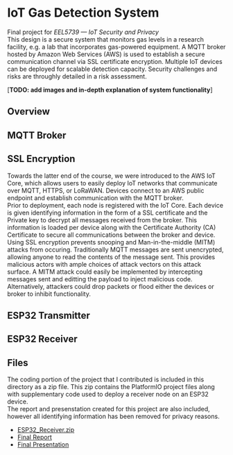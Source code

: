 # IoT Gas Detection System
Final project for *EEL5739 — IoT Security and Privacy*\
This design is a secure system that monitors gas levels in a research facility, e.g. a lab that incorporates gas-powered equipment. A MQTT broker hosted by Amazon Web Services (AWS) is used to establish a  secure communication channel via SSL certificate encryption. Multiple IoT devices can be deployed for scalable detection capacity. Security challenges and risks are throughly detailed in a risk assessment.

[**TODO: add images and in-depth explanation of system functionality**]

## Overview


## MQTT Broker


## SSL Encryption
Towards the latter end of the course, we were introduced to the AWS IoT Core, which allows users to easily deploy IoT networks that communicate over MQTT, HTTPS, or LoRaWAN. Devices connect to an AWS public endpoint and establish communication with the MQTT broker.\
Prior to deployment, each node is registered with the IoT Core. Each device is given identifying information in the form of a SSL certificate and the Private key to decrypt all messages received from the broker. This information is loaded per device along with the Certificate Authority (CA) Certificate to secure all communications between the broker and device.\
Using SSL encryption prevents snooping and Man-in-the-middle (MITM) attacks from occuring. Traditionally MQTT messages are sent unencrypted, allowing anyone to read the contents of the message sent. This provides malicious actors with ample choices of attack vectors on this attack surface. A MITM attack could easily be implemented by intercepting messages sent and editting the payload to inject malicious code. Alternatively, attackers could drop packets or flood either the devices or broker to inhibit functionality.

## ESP32 Transmitter


## ESP32 Receiver


## Files
The coding portion of the project that I contributed is included in this directory as a zip file. This zip contains the PlatformIO project files along with supplementary code used to deploy a receiver node on an ESP32 device.\
The report and presenstation created for this project are also included, however all identifying information has been removed for privacy reasons.
- [ESP32_Receiver.zip](/iot-gas-detection-system/ESP32_Receiver.zip)
- [Final Report](/iot-gas-detection-system/FinalReport.pdf)
- [Final Presentation](/iot-gas-detection-system/FinalPresentation.pdf)
